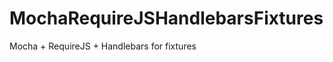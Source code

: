 MochaRequireJSHandlebarsFixtures
================================

Mocha + RequireJS + Handlebars for fixtures